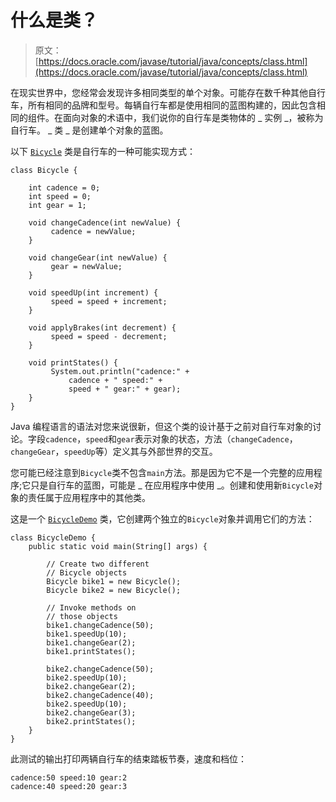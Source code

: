 # 什么是类？

> 原文： [https://docs.oracle.com/javase/tutorial/java/concepts/class.html](https://docs.oracle.com/javase/tutorial/java/concepts/class.html)

在现实世界中，您经常会发现许多相同类型的单个对象。可能存在数千种其他自行车，所有相同的品牌和型号。每辆自行车都是使用相同的蓝图构建的，因此包含相同的组件。在面向对象的术语中，我们说你的自行车是类物体的 _ 实例 _，被称为自行车。 _ 类 _ 是创建单个对象的蓝图。

以下 [`Bicycle`](examples/Bicycle.java) 类是自行车的一种可能实现方式：

```
class Bicycle {

    int cadence = 0;
    int speed = 0;
    int gear = 1;

    void changeCadence(int newValue) {
         cadence = newValue;
    }

    void changeGear(int newValue) {
         gear = newValue;
    }

    void speedUp(int increment) {
         speed = speed + increment;   
    }

    void applyBrakes(int decrement) {
         speed = speed - decrement;
    }

    void printStates() {
         System.out.println("cadence:" +
             cadence + " speed:" + 
             speed + " gear:" + gear);
    }
}

```

Java 编程语言的语法对您来说很新，但这个类的设计基于之前对自行车对象的讨论。字段`cadence`，`speed`和`gear`表示对象的状态，方法（`changeCadence`，`changeGear`，`speedUp`等）定义其与外部世界的交互。

您可能已经注意到`Bicycle`类不包含`main`方法。那是因为它不是一个完整的应用程序;它只是自行车的蓝图，可能是 _ 在应用程序中使用 _。创建和使用新`Bicycle`对象的责任属于应用程序中的其他类。

这是一个 [`BicycleDemo`](examples/BicycleDemo.java) 类，它创建两个独立的`Bicycle`对象并调用它们的方法：

```
class BicycleDemo {
    public static void main(String[] args) {

        // Create two different 
        // Bicycle objects
        Bicycle bike1 = new Bicycle();
        Bicycle bike2 = new Bicycle();

        // Invoke methods on 
        // those objects
        bike1.changeCadence(50);
        bike1.speedUp(10);
        bike1.changeGear(2);
        bike1.printStates();

        bike2.changeCadence(50);
        bike2.speedUp(10);
        bike2.changeGear(2);
        bike2.changeCadence(40);
        bike2.speedUp(10);
        bike2.changeGear(3);
        bike2.printStates();
    }
}

```

此测试的输出打印两辆自行车的结束踏板节奏，速度和档位：

```
cadence:50 speed:10 gear:2
cadence:40 speed:20 gear:3

```